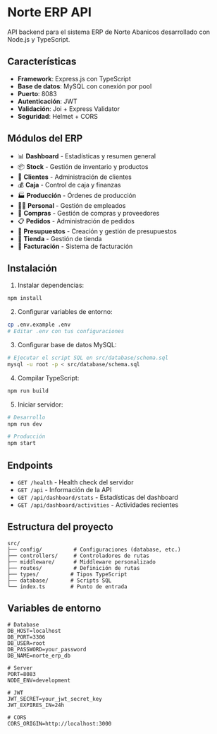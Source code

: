 # Norte ERP API

API backend para el sistema ERP de Norte Abanicos desarrollado con Node.js y TypeScript.

## Características

- **Framework**: Express.js con TypeScript
- **Base de datos**: MySQL con conexión por pool
- **Puerto**: 8083
- **Autenticación**: JWT
- **Validación**: Joi + Express Validator
- **Seguridad**: Helmet + CORS

## Módulos del ERP

- 📊 **Dashboard** - Estadísticas y resumen general
- 📦 **Stock** - Gestión de inventario y productos
- 👥 **Clientes** - Administración de clientes
- 💰 **Caja** - Control de caja y finanzas
- 🏭 **Producción** - Órdenes de producción
- 👨‍💼 **Personal** - Gestión de empleados
- 🛒 **Compras** - Gestión de compras y proveedores
- 📋 **Pedidos** - Administración de pedidos
- 💼 **Presupuestos** - Creación y gestión de presupuestos
- 🏪 **Tienda** - Gestión de tienda
- 🧾 **Facturación** - Sistema de facturación

## Instalación

1. Instalar dependencias:
```bash
npm install
```

2. Configurar variables de entorno:
```bash
cp .env.example .env
# Editar .env con tus configuraciones
```

3. Configurar base de datos MySQL:
```bash
# Ejecutar el script SQL en src/database/schema.sql
mysql -u root -p < src/database/schema.sql
```

4. Compilar TypeScript:
```bash
npm run build
```

5. Iniciar servidor:
```bash
# Desarrollo
npm run dev

# Producción
npm start
```

## Endpoints

- `GET /health` - Health check del servidor
- `GET /api` - Información de la API
- `GET /api/dashboard/stats` - Estadísticas del dashboard
- `GET /api/dashboard/activities` - Actividades recientes

## Estructura del proyecto

```
src/
├── config/          # Configuraciones (database, etc.)
├── controllers/     # Controladores de rutas
├── middleware/      # Middleware personalizado
├── routes/          # Definición de rutas
├── types/          # Tipos TypeScript
├── database/       # Scripts SQL
└── index.ts        # Punto de entrada
```

## Variables de entorno

```env
# Database
DB_HOST=localhost
DB_PORT=3306
DB_USER=root
DB_PASSWORD=your_password
DB_NAME=norte_erp_db

# Server
PORT=8083
NODE_ENV=development

# JWT
JWT_SECRET=your_jwt_secret_key
JWT_EXPIRES_IN=24h

# CORS
CORS_ORIGIN=http://localhost:3000
```